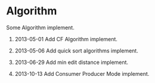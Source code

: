 Algorithm
==============
Some Algorithm implement.

1. 2013-05-01 Add CF Algorithm implement.
 
2. 2013-05-06 Add quick sort algorithms implement.

3. 2013-06-29 Add min edit distance implement.

4. 2013-10-13 Add Consumer Producer Mode implement.
